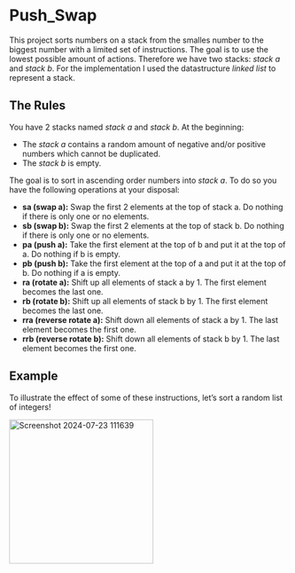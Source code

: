 # Push_Swap
This project sorts numbers on a stack from the smalles number to the biggest number with a limited set of instructions. The goal is to use the lowest possible amount of actions. Therefore we have two stacks: *stack a* and *stack b*. For the implementation I used the datastructure *linked list* to represent a stack.
## The Rules 
You have 2 stacks named *stack a* and *stack b*.
At the beginning: 
- The *stack a* contains a random amount of negative and/or positive numbers which cannot be duplicated.
- The *stack b* is empty.

The goal is to sort in ascending order numbers into *stack a*.
To do so you have the following operations at your disposal:
- **sa (swap a):** Swap the first 2 elements at the top of stack a. Do nothing if there is only one or no elements.
- **sb (swap b):** Swap the first 2 elements at the top of stack b. Do nothing if there is only one or no elements.
- **pa (push a):** Take the first element at the top of b and put it at the top of a. Do nothing if b is empty.
- **pb (push b):** Take the first element at the top of a and put it at the top of b. Do nothing if a is empty.
- **ra (rotate a):** Shift up all elements of stack a by 1. The first element becomes the last one.
- **rb (rotate b):** Shift up all elements of stack b by 1. The first element becomes the last one.
- **rra (reverse rotate a):** Shift down all elements of stack a by 1. The last element becomes the first one.
- **rrb (reverse rotate b):** Shift down all elements of stack b by 1. The last element becomes the first one.
## Example
To illustrate the effect of some of these instructions, let’s sort a random list of integers!

<img width="260" alt="Screenshot 2024-07-23 111639" src="https://github.com/user-attachments/assets/1a1a6a09-e824-432b-a3d1-77c2b317b2d1">
